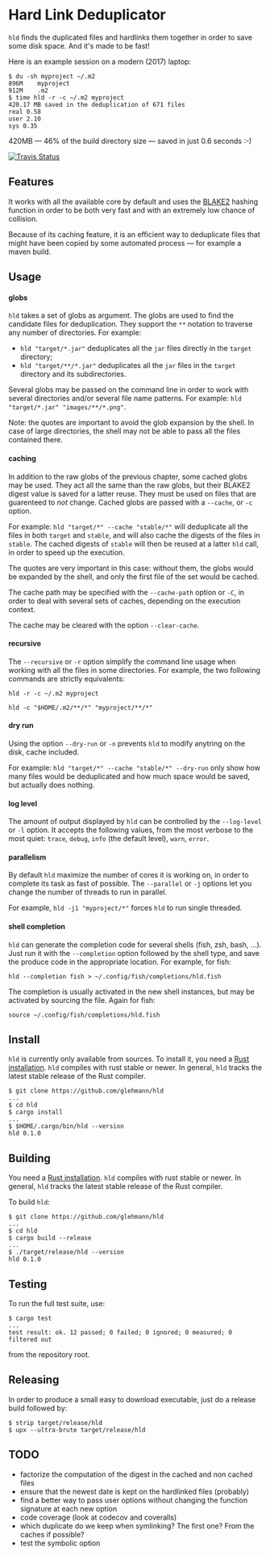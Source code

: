 Hard Link Deduplicator
======================

`hld` finds the duplicated files and hardlinks them together in order to save
some disk space. And it's made to be fast!

Here is an example session on a modern (2017) laptop:

```fish
$ du -sh myproject ~/.m2
896M    myproject
912M    .m2
$ time hld -r -c ~/.m2 myproject
420.17 MB saved in the deduplication of 671 files
real 0.58
user 2.10
sys 0.35
```

420MB — 46% of the build directory size — saved in just 0.6 seconds :-)

[![Travis Status](https://api.travis-ci.com/glehmann/hld.svg?branch=master)](https://travis-ci.com/glehmann/hld)

Features
--------

It works with all the available core by default and uses the [BLAKE2](https://blake2.net/)
hashing function in order to be both very fast and with an extremely low
chance of collision.

Because of its caching feature, it is an efficient way to deduplicate files
that might have been copied by some automated process — for example a maven
build.

Usage
-----

#### globs

`hld` takes a set of globs as argument. The globs are used to find the
candidate files for deduplication. They support the `**` notation to traverse
any number of directories. For example:

* `hld "target/*.jar"` deduplicates all the `jar` files directly in the `target`
  directory;
* `hld "target/**/*.jar"` deduplicates all the `jar` files in the `target`
  directory and its subdirectories.

Several globs may be passed on the command line in order to work with
several directories and/or several file name patterns. For example:
`hld "target/*.jar" "images/**/*.png"`.

Note: the quotes are important to avoid the glob expansion by the shell.
In case of large directories, the shell may not be able to pass all the
files contained there.

#### caching

In addition to the raw globs of the previous chapter, some cached globs may
be used. They act all the same than the raw globs, but their BLAKE2 digest
value is saved for a latter reuse. They must be used on files that are
guarenteed to *not* change. Cached globs are passed with a `--cache`,
or `-c` option.

For example: `hld "target/*" --cache "stable/*"` will deduplicate
all the files in both `target` and `stable`, and will also cache the
digests of the files in `stable`. The cached digests of `stable` will
then be reused at a latter `hld` call, in order to speed up the execution.

The quotes are very important in this case: without them, the globs would
be expanded by the shell, and only the first file of the set would be
cached.

The cache path may be specified with the `--cache-path` option or `-C`,
in order to deal with several sets of caches, depending on the execution
context.

The cache may be cleared with the option `--clear-cache`.

#### recursive

The `--recursive` or `-r` option simplify the command line usage when working
with all the files in some directories. For example, the two following
commands are strictly equivalents:

```fish
hld -r -c ~/.m2 myproject
```

```fish
hld -c "$HOME/.m2/**/*" "myproject/**/*"
```

#### dry run

Using the option `--dry-run` or `-n` prevents `hld` to modify anytring on
the disk, cache included.

For example: `hld "target/*" --cache "stable/*" --dry-run` only show how many
files would be deduplicated and how much space would be saved, but actually
does nothing.

#### log level

The amount of output displayed by `hld` can be controlled by the `--log-level`
or `-l` option. It accepts the following values, from the most verbose to
the most quiet: `trace`, `debug`, `info` (the default level), `warn`, `error`.

#### parallelism

By default `hld` maximize the number of cores it is working on, in order to
complete its task as fast of possible. The `--parallel` or `-j` options let
you change the number of threads to run in parallel.

For example, `hld -j1 "myproject/*"` forces `hld` to run single threaded.

#### shell completion

`hld` can generate the completion code for several shells (fish, zsh, bash, …).
Just run it with the `--completion` option followed by the shell type, and save
the produce code in the appropriate location. For example, for fish:

```fish
hld --completion fish > ~/.config/fish/completions/hld.fish
```

The completion is usually activated in the new shell instances, but may be
activated by sourcing the file. Again for fish:

```fish
source ~/.config/fish/completions/hld.fish
```

Install
-------

`hld` is currently only available from sources. To install it, you need
a [Rust installation](https://www.rust-lang.org/). `hld` compiles with rust
stable or newer. In general, `hld` tracks the latest stable release of the
Rust compiler.

```
$ git clone https://github.com/glehmann/hld
...
$ cd hld
$ cargo install
...
$ $HOME/.cargo/bin/hld --version
hld 0.1.0
```

Building
--------

You need a [Rust installation](https://www.rust-lang.org/). `hld` compiles
with rust stable or newer. In general, `hld` tracks the latest stable release
of the Rust compiler.

To build `hld`:

```
$ git clone https://github.com/glehmann/hld
...
$ cd hld
$ cargo build --release
...
$ ./target/release/hld --version
hld 0.1.0
```

Testing
-------

To run the full test suite, use:

```
$ cargo test
...
test result: ok. 12 passed; 0 failed; 0 ignored; 0 measured; 0 filtered out

```

from the repository root.

Releasing
---------

In order to produce a small easy to download executable, just do a release
build followed by:

```
$ strip target/release/hld
$ upx --ultra-brute target/release/hld
```

TODO
----

* factorize the computation of the digest in the cached and non cached files
* ensure that the newest date is kept on the hardlinked files (probably)
* find a better way to pass user options without changing the function signature
  at each new option
* code coverage (look at codecov and coveralls)
* which duplicate do we keep when symlinking? The first one? From the caches if possible?
* test the symbolic option
